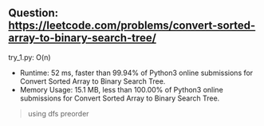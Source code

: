 Question: https://leetcode.com/problems/convert-sorted-array-to-binary-search-tree/
---

try_1.py: O(n)

* Runtime: 52 ms, faster than 99.94% of Python3 online submissions for Convert Sorted Array to Binary Search Tree.
* Memory Usage: 15.1 MB, less than 100.00% of Python3 online submissions for Convert Sorted Array to Binary Search Tree.

> using dfs preorder
